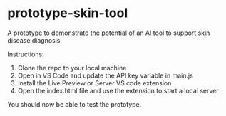 # prototype-skin-tool
A prototype to demonstrate the potential of an AI tool to support skin disease diagnosis

Instructions:
1) Clone the repo to your local machine
2) Open in VS Code and update the API key variable in main.js
3) Install the Live Preview or Server VS code extension
4) Open the index.html file and use the extension to start a local server

You should now be able to test the prototype.
